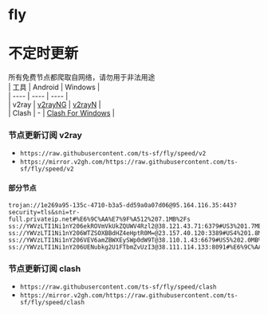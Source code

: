# fly
# 不定时更新
所有免费节点都爬取自网络，请勿用于非法用途  
|  工具  | Android  | Windows  |  
|  ----  | ----   | ----  |  
| v2ray  | [v2rayNG](https://github.com/2dust/v2rayNG/releases) | [v2rayN](https://github.com/2dust/v2rayN/releases) |  
| Clash  | - | [Clash For Windows](https://github.com/2dust/clashN/releases) | 
  
### 节点更新订阅  v2ray
- `https://raw.githubusercontent.com/ts-sf/fly/speed/v2`  
- `https://mirror.v2gh.com/https://raw.githubusercontent.com/ts-sf/fly/speed/v2`  

#### 部分节点  
``` 
trojan://1e269a95-135c-4710-b3a5-dd59a0a07d06@95.164.116.35:443?security=tls&sni=tr-full.privateip.net#%E6%9C%AA%E7%9F%A512%207.1MB%2Fs
ss://YWVzLTI1Ni1nY206ekROVmVkUkZQUWV4Rzl2@38.121.43.71:6379#US3%201.7MB%2Fs
ss://YWVzLTI1Ni1nY206WTZSOXBBdHZ4eHptR0M=@23.157.40.120:3389#US4%201.8MB%2Fs
ss://YWVzLTI1Ni1nY206VEV6amZBWXEySWp0dW9T@38.110.1.43:6679#US5%202.0MB%2Fs
ss://YWVzLTI1Ni1nY206UENubkg2U1FTbmZvUzI3@38.111.114.133:8091#%E6%9C%AA%E7%9F%A516%202.0MB%2Fs
```
### 节点更新订阅  clash
- `https://raw.githubusercontent.com/ts-sf/fly/speed/clash`  
- `https://mirror.v2gh.com/https://raw.githubusercontent.com/ts-sf/fly/speed/clash`  


